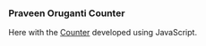 ### Praveen Oruganti Counter

Here with the [Counter](https://praveenoruganti.github.io/praveenoruganti-vanilla-js/0_Projects/praveenoruganti-counter) developed using JavaScript.